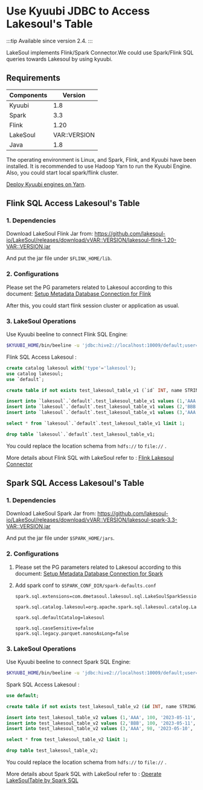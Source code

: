 # Use Kyuubi JDBC to Access Lakesoul's Table

<!--
SPDX-FileCopyrightText: 2023 LakeSoul Contributors

SPDX-License-Identifier: Apache-2.0
-->

:::tip
Available since version 2.4.
:::

LakeSoul implements Flink/Spark Connector.We could use Spark/Flink SQL queries towards Lakesoul by using kyuubi.


## Requirements

|Components | Version      |
|-----------|--------------|
| Kyuubi | 1.8          |
| Spark  | 3.3          |
| Flink  | 1.20         |
| LakeSoul | VAR::VERSION |
| Java     | 1.8          |

The operating environment is Linux, and Spark, Flink, and Kyuubi have been installed. It is recommended to use Hadoop Yarn to run the Kyuubi Engine. Also, you could start local spark/flink cluster.

[Deploy Kyuubi engines on Yarn](https://kyuubi.readthedocs.io/en/v1.7.3/deployment/engine_on_yarn.html).

## Flink SQL Access Lakesoul's Table

### 1. Dependencies

Download LakeSoul Flink Jar from: https://github.com/lakesoul-io/LakeSoul/releases/download/vVAR::VERSION/lakesoul-flink-1.20-VAR::VERSION.jar

And put the jar file under `$FLINK_HOME/lib`.

### 2. Configurations

Please set the PG parameters related to Lakesoul according to this document: 
[Setup Metadata Database Connection for Flink](02-setup-spark.md#setup-metadata-database-connection-for-flink)

 After this, you could start flink session cluster or application as usual.

### 3. LakeSoul Operations

Use Kyuubi beeline to connect Flink SQL Engine:

```bash
$KYUUBI_HOME/bin/beeline -u 'jdbc:hive2://localhost:10009/default;user=admin;?kyuubi.engine.type=FLINK_SQL'
```
Flink SQL Access Lakesoul : 

```SQL
create catalog lakesoul with('type'='lakesoul');
use catalog lakesoul;
use `default`;

create table if not exists test_lakesoul_table_v1 (`id` INT, name STRING, score INT,`date` STRING,region STRING, PRIMARY KEY (`id`,`name`) NOT ENFORCED ) PARTITIONED BY (`region`,`date`) WITH ( 'connector'='lakeSoul', 'use_cdc'='true','format'='lakesoul', 'path'='hdfs:///lakesoul-test-bucket/default/test_lakesoul_table_v1/', 'hashBucketNum'='4');

insert into `lakesoul`.`default`.test_lakesoul_table_v1 values (1,'AAA', 100, '2023-05-11', 'China');
insert into `lakesoul`.`default`.test_lakesoul_table_v1 values (2,'BBB', 100, '2023-05-11', 'China');
insert into `lakesoul`.`default`.test_lakesoul_table_v1 values (3,'AAA', 98, '2023-05-10', 'China');

select * from `lakesoul`.`default`.test_lakesoul_table_v1 limit 1;

drop table `lakesoul`.`default`.test_lakesoul_table_v1;
```
You could replace the location schema from  `hdfs://` to `file://` .

More details about Flink SQL with LakeSoul refer to : [Flink Lakesoul Connector](./06-flink-lakesoul-connector.md) 

## Spark SQL Access Lakesoul's Table

### 1. Dependencies

Download LakeSoul Spark Jar from: https://github.com/lakesoul-io/LakeSoul/releases/download/vVAR::VERSION/lakesoul-spark-3.3-VAR::VERSION.jar

And put the jar file under `$SPARK_HOME/jars`. 

### 2. Configurations
1. Please set the PG parameters related to Lakesoul according to this document: 
[Setup Metadata Database Connection for Spark](02-setup-spark.md#pass-lakesoul_home-environment-variable-to-your-spark-job)
2. Add spark conf to `$SPARK_CONF_DIR/spark-defaults.conf`

    ```
    spark.sql.extensions=com.dmetasoul.lakesoul.sql.LakeSoulSparkSessionExtension

    spark.sql.catalog.lakesoul=org.apache.spark.sql.lakesoul.catalog.LakeSoulCatalog

    spark.sql.defaultCatalog=lakesoul

    spark.sql.caseSensitive=false
    spark.sql.legacy.parquet.nanosAsLong=false
    ```

### 3. LakeSoul Operations
Use Kyuubi beeline to connect Spark SQL Engine:

```bash
$KYUUBI_HOME/bin/beeline -u 'jdbc:hive2://localhost:10009/default;user=admin;?kyuubi.engine.type=SPARK_SQL'
```
Spark SQL Access Lakesoul : 

```SQL
use default;

create table if not exists test_lakesoul_table_v2 (id INT, name STRING, score INT, date STRING,region STRING) USING lakesoul PARTITIONED BY (region,date) LOCATION 'hdfs:///lakesoul-test-bucket/default/test_lakesoul_table_v2/';

insert into test_lakesoul_table_v2 values (1,'AAA', 100, '2023-05-11', 'China');
insert into test_lakesoul_table_v2 values (2,'BBB', 100, '2023-05-11', 'China');
insert into test_lakesoul_table_v2 values (3,'AAA', 98, '2023-05-10', 'China');

select * from test_lakesoul_table_v2 limit 1;

drop table test_lakesoul_table_v2;
```
You could replace the location schema from  `hdfs://` to `file://` .

More details about Spark SQL with LakeSoul refer to : [Operate LakeSoulTable by Spark SQL](./03-spark-api-docs.md#7-operate-lakesoultable-by-spark-sql) 